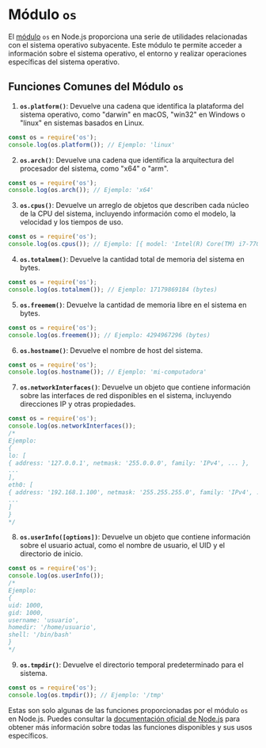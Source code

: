 # Módulo `os`

El [módulo](Módulos.md) `os` en Node.js proporciona una serie de utilidades relacionadas con el sistema operativo subyacente. Este módulo te permite acceder a información sobre el sistema operativo, el entorno y realizar operaciones específicas del sistema operativo.

## Funciones Comunes del Módulo `os`

1. **`os.platform()`**: Devuelve una cadena que identifica la plataforma del sistema operativo, como "darwin" en macOS, "win32" en Windows o "linux" en sistemas basados en Linux.
```javascript
const os = require('os');
console.log(os.platform()); // Ejemplo: 'linux'
```

2. **`os.arch()`**: Devuelve una cadena que identifica la arquitectura del procesador del sistema, como "x64" o "arm".
```javascript
const os = require('os');
console.log(os.arch()); // Ejemplo: 'x64'
```

3. **`os.cpus()`**: Devuelve un arreglo de objetos que describen cada núcleo de la CPU del sistema, incluyendo información como el modelo, la velocidad y los tiempos de uso.
```javascript
const os = require('os');
console.log(os.cpus()); // Ejemplo: [{ model: 'Intel(R) Core(TM) i7-7700HQ CPU @ 2.80GHz', speed: 2808, ... }]
```

4. **`os.totalmem()`**: Devuelve la cantidad total de memoria del sistema en bytes.
```javascript
const os = require('os');
console.log(os.totalmem()); // Ejemplo: 17179869184 (bytes)
```

5. **`os.freemem()`**: Devuelve la cantidad de memoria libre en el sistema en bytes.
```javascript
const os = require('os');
console.log(os.freemem()); // Ejemplo: 4294967296 (bytes)
```

6. **`os.hostname()`**: Devuelve el nombre de host del sistema.
```javascript
const os = require('os');
console.log(os.hostname()); // Ejemplo: 'mi-computadora'
```

7. **`os.networkInterfaces()`**: Devuelve un objeto que contiene información sobre las interfaces de red disponibles en el sistema, incluyendo direcciones IP y otras propiedades.
```javascript
const os = require('os');
console.log(os.networkInterfaces());
/*
Ejemplo:
{
lo: [
{ address: '127.0.0.1', netmask: '255.0.0.0', family: 'IPv4', ... },
...
],
eth0: [
{ address: '192.168.1.100', netmask: '255.255.255.0', family: 'IPv4', ... },
...
]
}
*/
```

8. **`os.userInfo([options])`**: Devuelve un objeto que contiene información sobre el usuario actual, como el nombre de usuario, el UID y el directorio de inicio.
```javascript
const os = require('os');
console.log(os.userInfo());
/*
Ejemplo:
{
uid: 1000,
gid: 1000,
username: 'usuario',
homedir: '/home/usuario',
shell: '/bin/bash'
}
*/
```

9. **`os.tmpdir()`**: Devuelve el directorio temporal predeterminado para el sistema.
```javascript
const os = require('os');
console.log(os.tmpdir()); // Ejemplo: '/tmp'
```

Estas son solo algunas de las funciones proporcionadas por el módulo `os` en Node.js. Puedes consultar la [documentación oficial de Node.js](https://nodejs.org/dist/latest-v16.x/docs/api/os.html) para obtener más información sobre todas las funciones disponibles y sus usos específicos.
